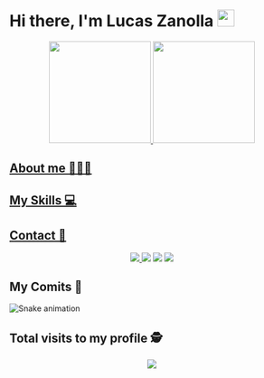 # Hi there, I'm Lucas Zanolla <img src="https://raw.githubusercontent.com/iampavangandhi/iampavangandhi/master/gifs/Hi.gif" width="30px"></h2>

<div align="center">
  <a href="https://github.com/ZanollaLucas">
  <img height="180em" src="https://github-readme-stats.vercel.app/api?username=ZanollaLucas&show_icons=true&theme=algolia&include_all_commits=true&count_private=true"/>
  <img height="180em" src="https://github-readme-stats.vercel.app/api/top-langs/?username=ZanollaLucas&layout=compact&langs_count=7&theme=algolia"/>
</div>

## About me 👨🏻‍💻
  
   
  
## My Skills 💻
   
 
 
## Contact 📱
  
  <p align="center">
    <a href="https://github.com/ZanollaLucas">
        <img  src="https://img.shields.io/badge/github-%23100000.svg?&style=for-the-badge&logo=github&logoColor=white&link=mailto:https://github.com/teteusAraujo">
    </a>
    <a href="https://www.instagram.com/zanollalucas" target="_blank"><img src="https://img.shields.io/badge/-Instagram-%23E4405F?style=for-the-badge&logo=instagram&logoColor=white" target="_blank"></a>
   <a href = "mailto:Lucas10.zanolla@gmail.com"><img src="https://img.shields.io/badge/-Gmail-%23333?style=for-the-badge&logo=gmail&logoColor=white" target="_blank"></a>
   <a href="https://www.linkedin.com/in/zanollalucas/" target="_blank"><img src="https://img.shields.io/badge/-LinkedIn-%230077B5?style=for-the-badge&logo=linkedin&logoColor=white" target="_blank"></a>
  </p>

 ## My Comits 🐍
  
  ![Snake animation](https://github.com/ZanollaLucas/ZanollaLucas/blob/output/github-contribution-grid-snake.svg)
  
  
   ## Total visits to my profile :detective: 
 <p align="center"> 
   <img alingn="center" src="https://profile-counter.glitch.me/ZanollaLucas/count.svg" />
 </p>
  
  
<!--
**ZanollaLucas/ZanollaLucas** is a ✨ _special_ ✨ repository because its `README.md` (this file) appears on your GitHub profile.

Here are some ideas to get you started:

- 🔭 I’m currently working on ...
- 🌱 I’m currently learning ...
- 👯 I’m looking to collaborate on ...
- 🤔 I’m looking for help with ...
- 💬 Ask me about ...
- 📫 How to reach me: ...
- 😄 Pronouns: ...
- ⚡ Fun fact: ...
-->
